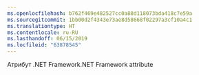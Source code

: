 ```yaml
---
ms.openlocfilehash: b762f469e482527cc0a88d118073bda418c7e59a
ms.sourcegitcommit: 1bb00d2f4343e73ae8d58668f02297a3cf10a4c1
ms.translationtype: HT
ms.contentlocale: ru-RU
ms.lasthandoff: 06/15/2019
ms.locfileid: "63878545"
---
```

<span data-ttu-id="7556d-101">Атрибут .NET Framework</span><span class="sxs-lookup"><span data-stu-id="7556d-101">.NET Framework attribute</span></span>